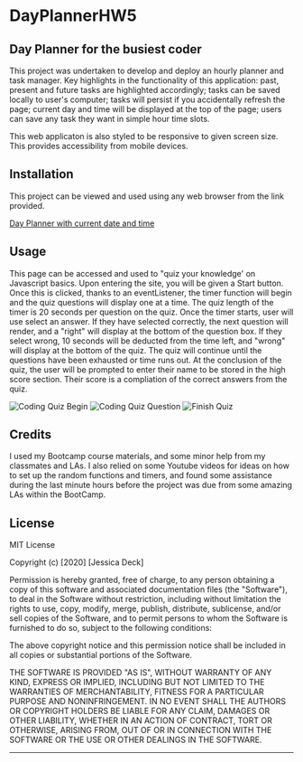 # DayPlannerHW5

## Day Planner for the busiest coder

This project was undertaken to develop and deploy an hourly planner and task manager. Key highlights in the functionality of this application: past, present and future tasks are highlighted accordingly; tasks can be saved locally to user's computer; tasks will persist if you accidentally refresh the page; current day and time will be displayed at the top of the page; users can save any task they want in simple hour time slots.

This web applicaton is also styled to be responsive to given screen size. This provides accessibility from mobile devices.

## Installation

This project can be viewed and used using any web browser from the link provided.

[Day Planner with current date and time](https://deck-jessica.github.io/DayPlannerHW5/)

## Usage 

This page can be accessed and used to "quiz your knowledge' on Javascript basics. Upon entering the site, you will be given a Start button. Once this is clicked, thanks to an eventListener, the timer function will begin and the quiz questions will display one at a time. The quiz length of the timer is 20 seconds per question on the quiz. Once the timer starts, user will use select an answer. If they have selected correctly, the next question will render, and a "right" will display at the bottom of the question box. If they select wrong, 10 seconds will be deducted from the time left, and "wrong" will display at the bottom of the quiz. The quiz will continue until the questions have been exhausted or time runs out. At the conclusion of the quiz, the user will be prompted to enter their name to be stored in the high score section. Their score is a compliation of the correct answers from the quiz.  



![Coding Quiz Begin](/quizbegin.jpg)
![Coding Quiz Question](/questionquiz.jpg)
![Finish Quiz](/winnerquiz.jpg)

## Credits

I used my Bootcamp course materials, and some minor help from my classmates and LAs. I also relied on some Youtube videos for ideas on how to set up the random functions and timers, and found some assistance during the last minute hours before the project was due from some amazing LAs within the BootCamp.



## License

MIT License

Copyright (c) [2020] [Jessica Deck]

Permission is hereby granted, free of charge, to any person obtaining a copy
of this software and associated documentation files (the "Software"), to deal
in the Software without restriction, including without limitation the rights
to use, copy, modify, merge, publish, distribute, sublicense, and/or sell
copies of the Software, and to permit persons to whom the Software is
furnished to do so, subject to the following conditions:

The above copyright notice and this permission notice shall be included in all
copies or substantial portions of the Software.

THE SOFTWARE IS PROVIDED "AS IS", WITHOUT WARRANTY OF ANY KIND, EXPRESS OR
IMPLIED, INCLUDING BUT NOT LIMITED TO THE WARRANTIES OF MERCHANTABILITY,
FITNESS FOR A PARTICULAR PURPOSE AND NONINFRINGEMENT. IN NO EVENT SHALL THE
AUTHORS OR COPYRIGHT HOLDERS BE LIABLE FOR ANY CLAIM, DAMAGES OR OTHER
LIABILITY, WHETHER IN AN ACTION OF CONTRACT, TORT OR OTHERWISE, ARISING FROM,
OUT OF OR IN CONNECTION WITH THE SOFTWARE OR THE USE OR OTHER DEALINGS IN THE
SOFTWARE.


---


